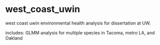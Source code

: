 # west_coast_uwin
west coast uwin environmental health analysis for dissertation at UW.

includes:
GLMM analysis for multiple species in Tacoma, metro LA, and Oakland
